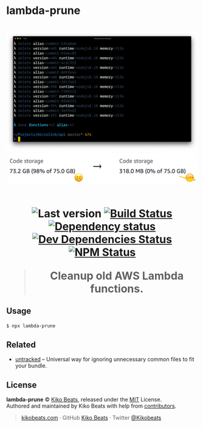 # lambda-prune

<h1 align="center">
  <img src="media/cli.png" alt="lambda prune demo">
  <br>
  <img align="center" src="media/storage.png" width="500px" alt="lambda prune demo">
  <br>
  <br>
</div>

![Last version](https://img.shields.io/github/tag/Kikobeats/lambda-prune.svg?style=flat-square)
[![Build Status](https://img.shields.io/travis/com/Kikobeats/lambda-prune/master.svg?style=flat-square)](https://travis-ci.com/Kikobeats/lambda-prune)
[![Dependency status](https://img.shields.io/david/Kikobeats/lambda-prune.svg?style=flat-square)](https://david-dm.org/Kikobeats/lambda-prune)
[![Dev Dependencies Status](https://img.shields.io/david/dev/Kikobeats/lambda-prune.svg?style=flat-square)](https://david-dm.org/Kikobeats/lambda-prune#info=devDependencies)
[![NPM Status](https://img.shields.io/npm/dm/lambda-prune.svg?style=flat-square)](https://www.npmjs.org/package/lambda-prune)

> Cleanup old AWS Lambda functions.

## Usage

```bash
$ npx lambda-prune
```

## Related

- [untracked](https://github.com/Kikobeats/untracked) – Universal way for ignoring unnecessary common files to fit your bundle.

## License

**lambda-prune** © [Kiko Beats](https://kikobeats.com), released under the [MIT](https://github.com/Kikobeats/lambda-prune/blob/master/LICENSE.md) License.<br>
Authored and maintained by Kiko Beats with help from [contributors](https://github.com/Kikobeats/lambda-prune/contributors).

> [kikobeats.com](https://kikobeats.com) · GitHub [Kiko Beats](https://github.com/Kikobeats) · Twitter [@Kikobeats](https://twitter.com/Kikobeats)
